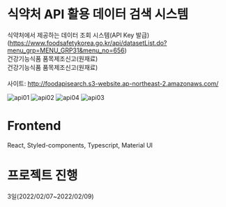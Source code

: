 # 식약처 API 활용 데이터 검색 시스템
식약처에서 제공하는 데이터 조회 시스템(API Key 발급)<br>
(https://www.foodsafetykorea.go.kr/api/datasetList.do?menu_grp=MENU_GRP31&menu_no=656)
<br />
건강기능식품 품목제조신고(원재료)<br/>
건강기능식품 품목제조신고(원재료)<br/>
<br/>
사이트: http://foodapisearch.s3-website.ap-northeast-2.amazonaws.com/

![api01](https://user-images.githubusercontent.com/86334732/152930255-bc406d09-11b8-43a0-be8c-e121e69f4a91.png)
![api02](https://user-images.githubusercontent.com/86334732/152930262-255da04d-3bc6-4fa6-90bb-fabed1068774.png)
![api04](https://user-images.githubusercontent.com/86334732/152930353-9c157b8a-79dc-41aa-ba30-c7c5fead0dac.png)
![api03](https://user-images.githubusercontent.com/86334732/152930271-e2b3c817-a502-4632-9ee3-e1d4de00c403.png)



# Frontend 
<span>React, Styled-components, Typescript, Material UI</span>

# 프로젝트 진행
3일(2022/02/07~2022/02/09)
